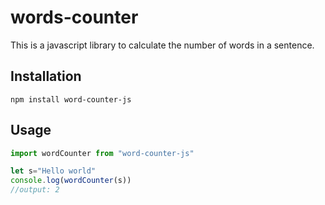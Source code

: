 # words-counter

This is a javascript library to calculate the number of words in a sentence.


## Installation

```
npm install word-counter-js
```

## Usage

```javascript
import wordCounter from "word-counter-js"

let s="Hello world"
console.log(wordCounter(s))
//output: 2

```
